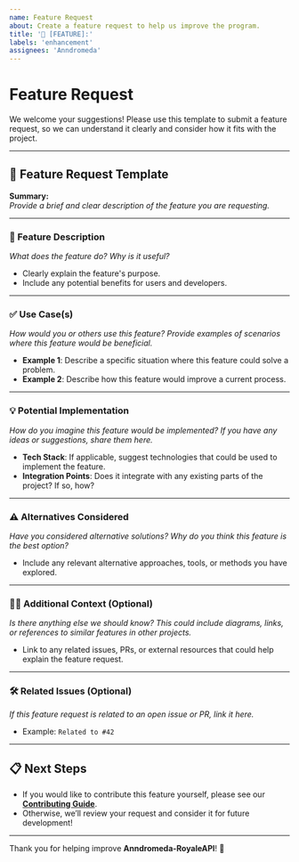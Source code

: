 ```yaml
---
name: Feature Request
about: Create a feature request to help us improve the program.
title: '📝 [FEATURE]:'
labels: 'enhancement'
assignees: 'Anndromeda'
---
```


# Feature Request  

We welcome your suggestions! Please use this template to submit a feature request, so we can understand it clearly and consider how it fits with the project.

---

## 📝 Feature Request Template  

**Summary:**  
*Provide a brief and clear description of the feature you are requesting.*  

---

### 🚀 Feature Description  
*What does the feature do? Why is it useful?*  
- Clearly explain the feature's purpose.  
- Include any potential benefits for users and developers.  

---

### ✅ Use Case(s)  
*How would you or others use this feature? Provide examples of scenarios where this feature would be beneficial.*  
- **Example 1**: Describe a specific situation where this feature could solve a problem.  
- **Example 2**: Describe how this feature would improve a current process.  

---

### 💡 Potential Implementation  
*How do you imagine this feature would be implemented? If you have any ideas or suggestions, share them here.*  
- **Tech Stack**: If applicable, suggest technologies that could be used to implement the feature.  
- **Integration Points**: Does it integrate with any existing parts of the project? If so, how?  

---

### ⚠️ Alternatives Considered  
*Have you considered alternative solutions? Why do you think this feature is the best option?*  
- Include any relevant alternative approaches, tools, or methods you have explored.  

---

### 🧑‍💻 Additional Context (Optional)  
*Is there anything else we should know? This could include diagrams, links, or references to similar features in other projects.*  
- Link to any related issues, PRs, or external resources that could help explain the feature request.  

---

### 🛠 Related Issues (Optional)  
*If this feature request is related to an open issue or PR, link it here.*  
- Example: `Related to #42`

---

## 📋 Next Steps
- If you would like to contribute this feature yourself, please see our **[Contributing Guide](CONTRIBUTING.md)**.
- Otherwise, we’ll review your request and consider it for future development!

---

Thank you for helping improve **Anndromeda-RoyaleAPI**! 🚀
